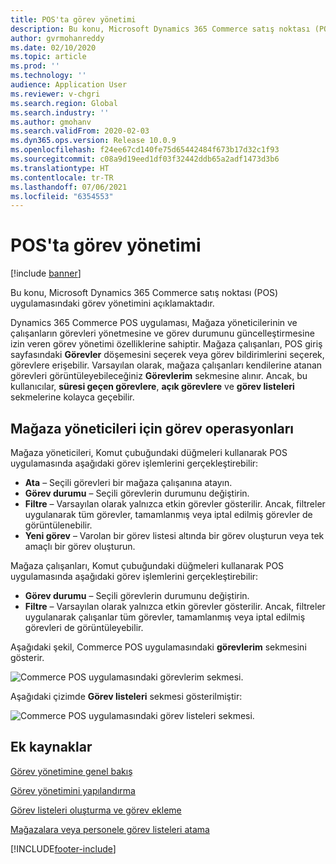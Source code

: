 ```yaml
---
title: POS'ta görev yönetimi
description: Bu konu, Microsoft Dynamics 365 Commerce satış noktası (POS) uygulamasındaki görev yönetimini açıklamaktadır.
author: gvrmohanreddy
ms.date: 02/10/2020
ms.topic: article
ms.prod: ''
ms.technology: ''
audience: Application User
ms.reviewer: v-chgri
ms.search.region: Global
ms.search.industry: ''
ms.author: gmohanv
ms.search.validFrom: 2020-02-03
ms.dyn365.ops.version: Release 10.0.9
ms.openlocfilehash: f24ee67cd140fe75d65442484f673b17d32c1f93
ms.sourcegitcommit: c08a9d19eed1df03f32442ddb65a2adf1473d3b6
ms.translationtype: HT
ms.contentlocale: tr-TR
ms.lasthandoff: 07/06/2021
ms.locfileid: "6354553"
---
```

# <a name="task-management-in-pos"></a>POS'ta görev yönetimi

[!include [banner](includes/banner.md)]

Bu konu, Microsoft Dynamics 365 Commerce satış noktası (POS) uygulamasındaki görev yönetimini açıklamaktadır.

Dynamics 365 Commerce POS uygulaması, Mağaza yöneticilerinin ve çalışanların görevleri yönetmesine ve görev durumunu güncelleştirmesine izin veren görev yönetimi özelliklerine sahiptir. Mağaza çalışanları, POS giriş sayfasındaki **Görevler** döşemesini seçerek veya görev bildirimlerini seçerek, görevlere erişebilir. Varsayılan olarak, mağaza çalışanları kendilerine atanan görevleri görüntüleyebileceğiniz **Görevlerim** sekmesine alınır. Ancak, bu kullanıcılar, **süresi geçen görevlere**, **açık görevlere** ve **görev listeleri** sekmelerine kolayca geçebilir.

## <a name="task-operations-for-store-managers"></a>Mağaza yöneticileri için görev operasyonları

Mağaza yöneticileri, Komut çubuğundaki düğmeleri kullanarak POS uygulamasında aşağıdaki görev işlemlerini gerçekleştirebilir:

- **Ata** – Seçili görevleri bir mağaza çalışanına atayın.
- **Görev durumu** – Seçili görevlerin durumunu değiştirin.
- **Filtre** – Varsayılan olarak yalnızca etkin görevler gösterilir. Ancak, filtreler uygulanarak tüm görevler, tamamlanmış veya iptal edilmiş görevler de görüntülenebilir.
- **Yeni görev** – Varolan bir görev listesi altında bir görev oluşturun veya tek amaçlı bir görev oluşturun.

Mağaza çalışanları, Komut çubuğundaki düğmeleri kullanarak POS uygulamasında aşağıdaki görev işlemlerini gerçekleştirebilir:

- **Görev durumu** – Seçili görevlerin durumunu değiştirin.
- **Filtre** – Varsayılan olarak yalnızca etkin görevler gösterilir. Ancak, filtreler uygulanarak çalışanlar tüm görevler, tamamlanmış veya iptal edilmiş görevleri de görüntüleyebilir.

Aşağıdaki şekil, Commerce POS uygulamasındaki **görevlerim** sekmesini gösterir.

![Commerce POS uygulamasındaki görevlerim sekmesi.](media/POS-task-management.png)

Aşağıdaki çizimde **Görev listeleri** sekmesi gösterilmiştir:

![Commerce POS uygulamasındaki görev listeleri sekmesi.](media/POS-task-lists-management.png)

## <a name="additional-resources"></a>Ek kaynaklar

[Görev yönetimine genel bakış](task-mgmt-overview.md)

[Görev yönetimini yapılandırma](task-mgmt-configure.md)

[Görev listeleri oluşturma ve görev ekleme](task-mgmt-create-lists.md)

[Mağazalara veya personele görev listeleri atama](task-mgmt-assign-lists.md)


[!INCLUDE[footer-include](../includes/footer-banner.md)]
